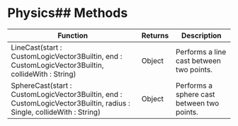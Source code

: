 # Physics## Methods
|Function|Returns|Description|
|---|---|---|
|LineCast(start : CustomLogicVector3Builtin, end : CustomLogicVector3Builtin, collideWith : String)|Object|Performs a line cast between two points.|
|SphereCast(start : CustomLogicVector3Builtin, end : CustomLogicVector3Builtin, radius : Single, collideWith : String)|Object|Performs a sphere cast between two points.|
